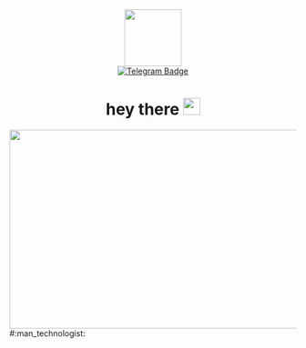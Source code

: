 <div id="header" align="center">
  <img src="https://media.giphy.com/media/dMLmQfCO7lCA2gX3tw/giphy.gif" width="100"/>
  <div id="badges">
  <a href="https://t.me/Lexx_042">
    <img src="https://img.shields.io/badge/Telegram-blue?logo=telegram&logoColor=white&style=for-the-badge" alt="Telegram Badge"/>
  </a>
</div>
  <img src="https://komarev.com/ghpvc/?username=Lexxx42&style=flat-square&color=blue" alt=""/>
  <h1>
  hey there
  <img src="https://media.giphy.com/media/hvRJCLFzcasrR4ia7z/giphy.gif" width="30px"/>
</h1>
</div>
<div align="center">
  <img src="https://media.giphy.com/media/u2pmTWUi0MXjyrMaVj/giphy.gif" width="550" height="350"/>

</div>
</div>
#:man_technologist:
